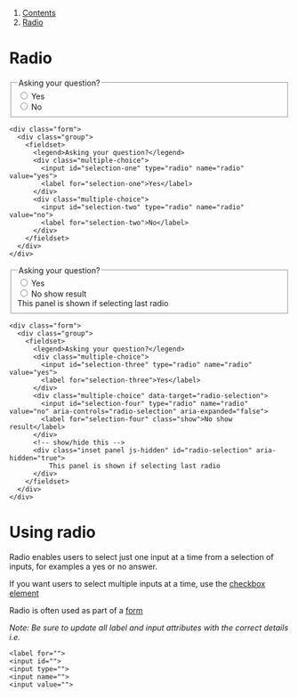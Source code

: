 1.  [Contents](/docs/core/design/overview)
2.  [Radio](#)

# Radio

<div class="form">
  <div class="group">
    <fieldset>
      <legend>Asking your question?</legend>
      <div class="multiple-choice">
        <input id="selection-one" type="radio" name="radio" value="yes">
        <label for="selection-one">Yes</label>
      </div>
      <div class="multiple-choice">
        <input id="selection-two" type="radio" name="radio" value="no">
        <label for="selection-two">No</label>
      </div>
    </fieldset>
  </div>
</div>

    <div class="form">
      <div class="group">
        <fieldset>
          <legend>Asking your question?</legend>
          <div class="multiple-choice">
            <input id="selection-one" type="radio" name="radio" value="yes">
            <label for="selection-one">Yes</label>
          </div>
          <div class="multiple-choice">
            <input id="selection-two" type="radio" name="radio" value="no">
            <label for="selection-two">No</label>
          </div>
        </fieldset>
      </div>
    </div>

<div class="form">
  <div class="group">
    <fieldset>
      <legend>Asking your question?</legend>
      <div class="multiple-choice">
        <input id="selection-three" type="radio" name="radio" value="yes">
        <label for="selection-three">Yes</label>
      </div>
      <div class="multiple-choice" data-target="radio-selection">
        <input id="selection-four" type="radio" name="radio" value="no" aria-controls="radio-selection" aria-expanded="false">
        <label for="selection-four" class="show">No show result</label>
      </div>
      <!-- show/hide this -->
      <div class="inset panel js-hidden" id="radio-selection" aria-hidden="true">
          This panel is shown if selecting last radio
      </div>
    </fieldset>
  </div>
</div>

    <div class="form">
      <div class="group">
        <fieldset>
          <legend>Asking your question?</legend>
          <div class="multiple-choice">
            <input id="selection-three" type="radio" name="radio" value="yes">
            <label for="selection-three">Yes</label>
          </div>
          <div class="multiple-choice" data-target="radio-selection">
            <input id="selection-four" type="radio" name="radio" value="no" aria-controls="radio-selection" aria-expanded="false">
            <label for="selection-four" class="show">No show result</label>
          </div>
          <!-- show/hide this -->
          <div class="inset panel js-hidden" id="radio-selection" aria-hidden="true">
              This panel is shown if selecting last radio
          </div>
        </fieldset>
      </div>
    </div>



# Using radio

Radio enables users to select just one input at a time from a selection of inputs, for examples a yes or no answer.

If you want users to select multiple inputs at a time, use the <a href="checkbox">checkbox element</a>

Radio is often used as part of a <a href="form">form</a>

*Note: Be sure to update all label and input attributes with the correct details i.e.*
    
    <label for="">
    <input id="">
    <input type="">
    <input name="">
    <input value="">

